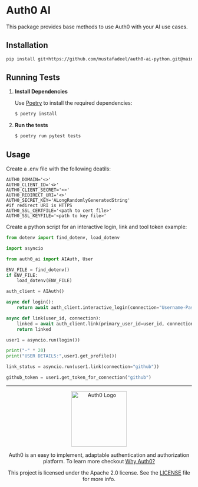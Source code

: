 # Auth0 AI

This package provides base methods to use Auth0 with your AI use cases.

## Installation

```bash
pip install git+https://github.com/mustafadeel/auth0-ai-python.git@main#subdirectory=packages/auth0-ai
```

## Running Tests

1. **Install Dependencies**

   Use [Poetry](https://python-poetry.org/) to install the required dependencies:

   ```sh
   $ poetry install
   ```

2. **Run the tests**

   ```sh
   $ poetry run pytest tests
   ```

## Usage

Create a .env file with the following deatils:

```
AUTH0_DOMAIN='<>'
AUTH0_CLIENT_ID='<>'
AUTH0_CLIENT_SECRET='<>'
AUTH0_REDIRECT_URI='<>'
AUTH0_SECRET_KEY='ALongRandomlyGeneratedString'
#if redirect URI is HTTPS
AUTH0_SSL_CERTFILE='<path to cert file>'
AUTH0_SSL_KEYFILE='<path to key file>'
```

Create a python script for an interactive login, link and tool token example:

```python
from dotenv import find_dotenv, load_dotenv

import asyncio

from auth0_ai import AIAuth, User

ENV_FILE = find_dotenv()
if ENV_FILE:
    load_dotenv(ENV_FILE)

auth_client = AIAuth()

async def login():
    return await auth_client.interactive_login(connection="Username-Password-Authentication", scope="openid email offline_access")

async def link(user_id, connection):
    linked = await auth_client.link(primary_user_id=user_id, connection=connection, scope="openid email")
    return linked

user1 = asyncio.run(login())

print("-" * 20)
print("USER DETAILS:",user1.get_profile())

link_status = asyncio.run(user1.link(connection="github"))

github_token = user1.get_token_for_connection("github")
```

---

<p align="center">
  <picture>
    <source media="(prefers-color-scheme: light)" srcset="https://cdn.auth0.com/website/sdks/logos/auth0_light_mode.png"   width="150">
    <source media="(prefers-color-scheme: dark)" srcset="https://cdn.auth0.com/website/sdks/logos/auth0_dark_mode.png" width="150">
    <img alt="Auth0 Logo" src="https://cdn.auth0.com/website/sdks/logos/auth0_light_mode.png" width="150">
  </picture>
</p>
<p align="center">Auth0 is an easy to implement, adaptable authentication and authorization platform. To learn more checkout <a href="https://auth0.com/why-auth0">Why Auth0?</a></p>
<p align="center">
This project is licensed under the Apache 2.0 license. See the <a href="/LICENSE"> LICENSE</a> file for more info.</p>
